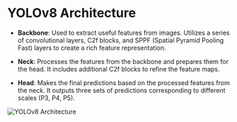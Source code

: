 # YOLOv8 Architecture

- **Backbone**:
  Used to extract useful features from images. Utilizes a series of convolutional layers, C2f blocks, and SPPF (Spatial Pyramid Pooling Fast) layers to create a rich feature representation.

- **Neck**:
  Processes the features from the backbone and prepares them for the head. It includes additional C2f blocks to refine the feature maps.

- **Head**:
  Makes the final predictions based on the processed features from the neck. It outputs three sets of predictions corresponding to different scales (P3, P4, P5).

![YOLOv8 Architecture](https://arxiv.org/html/2304.00501v6/extracted/5334351/figures/yolov8_architecture.png)
